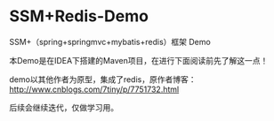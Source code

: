 # SSM+Redis-Demo
SSM+（spring+springmvc+mybatis+redis）框架 Demo

本Demo是在IDEA下搭建的Maven项目，在进行下面阅读前先了解这一点！

demo以其他作者为原型，集成了redis，原作者博客：
http://www.cnblogs.com/7tiny/p/7751732.html

后续会继续迭代，仅做学习用。